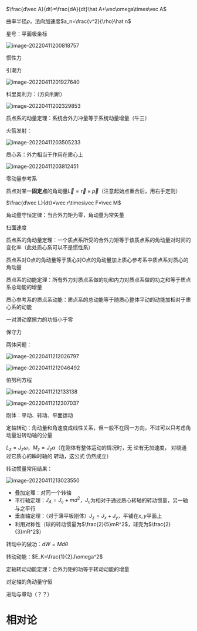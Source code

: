 $\frac{d\vec A}{dt}=\frac{dA}{dt}\hat A+\vec\omega\times\vec A$

曲率半径$\rho$，法向加速度$a_n=\frac{v^2}{\rho}\hat n$



星号：平面极坐标

![image-20220411200818757](C:\Users\惠普\AppData\Roaming\Typora\typora-user-images\image-20220411200818757.png)



惯性力

引潮力

![image-20220411201927640](C:\Users\惠普\AppData\Roaming\Typora\typora-user-images\image-20220411201927640.png)



科里奥利力：（方向判断）

![image-20220411202329853](C:\Users\惠普\AppData\Roaming\Typora\typora-user-images\image-20220411202329853.png)



质点系的动量定理：系统合外力冲量等于系统动量增量（牛三）



火箭发射：

![image-20220411203505233](C:\Users\惠普\AppData\Roaming\Typora\typora-user-images\image-20220411203505233.png)



质心系：外力相当于作用在质心上

![image-20220411203812451](C:\Users\惠普\AppData\Roaming\Typora\typora-user-images\image-20220411203812451.png)

零动量参考系



质点对某一**固定点**的角动量$\vec L=\vec r\times\vec p$（注意起始点重合后，用右手定则）

$\frac{d\vec L}{dt}=\vec r\times\vec F=\vec M$

角动量守恒定律：当合外力矩为零，角动量为常矢量

扫面速度



质点系的角动量定理：一个质点系所受的合外力矩等于该质点系的角动量对时间的变化率（此处质心系可以不是惯性系）



质点系对O点的角动量等于质心对O点的角动量加上质心参考系中质点系对质心的角动量



质点系的动能定理：所有外力对质点系做的功和内力对质点系做的功之和等于质点系总动能的增量

质心参考系的质点系动能：质点系的总动能等于随质心整体平动的动能加相对于质心系的动能



一对滑动摩擦力的功恒小于零

保守力



两体问题：

![image-20220411212026797](C:\Users\惠普\AppData\Roaming\Typora\typora-user-images\image-20220411212026797.png)

![image-20220411212046492](C:\Users\惠普\AppData\Roaming\Typora\typora-user-images\image-20220411212046492.png)



伯努利方程

![image-20220411212133138](C:\Users\惠普\AppData\Roaming\Typora\typora-user-images\image-20220411212133138.png)

![image-20220411212307037](C:\Users\惠普\AppData\Roaming\Typora\typora-user-images\image-20220411212307037.png)





刚体：平动、转动、平面运动



定轴转动：角动量和角速度成线性关系，但一般不在同一方向，不过可以只考虑角动量沿转动轴的分量



$L_z=J_z\omega$，$M_z=J_z\alpha$（在刚体有整体运动的情况时，无 论有无加速度， 对绕通过它质心的瞬时轴的 转动，这公式 仍然成立）

转动惯量常用结果：

![image-20220411213023550](C:\Users\惠普\AppData\Roaming\Typora\typora-user-images\image-20220411213023550.png)

- 叠加定理：对同一个转轴
- 平行轴定理：$J_A=J_c+md^2$，$J_c$为相对于通过质心转轴的转动惯量，另一轴与之平行
- 垂直轴定理：（对于薄平板刚体）$J_z=J_x+J_y$，平铺在$x,y$平面上
- 利用对称性（球的转动惯量为$\frac{2}{5}mR^2$，球壳为$\frac{2}{3}mR^2$）



转动中的做功：$dW=Md\theta$

转动动能：$E_K=\frac{1}{2}J\omega^2$

定轴转动动能定理：合外力矩的功等于转动动能的增量

对定轴的角动量守恒





进动与章动（？？）





# 相对论

